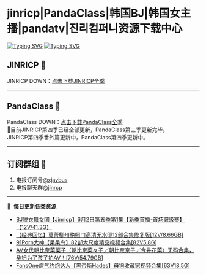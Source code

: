 # jinricp|PandaClass|韩国BJ|韩国女主播|pandatv|진리컴퍼니资源下载中心   
[![Typing SVG](https://readme-typing-svg.herokuapp.com?font=Fira+Code&pause=1000&center=true&vCenter=true&random=true&width=435&lines=所有链接都需要翻墙访问)](https://jinri-cp.neocities.org/free.html)
[![Typing SVG](https://readme-typing-svg.herokuapp.com?font=Fira+Code&pause=1000&center=true&vCenter=true&random=true&width=435&lines=点击进入福利资源下载中心)](https://pandaclass.neocities.org/)
## JINRICP 👋   
JINRICP DOWN：[点击下载JINRICP全季](https://mypikpak.com/s/VODz7HXQoqcX0UrvaXfDtFoPo1)
****
## PandaClass 💯   
PandaClass DOWN：[点击下载PandaClass全季](https://mypikpak.com/s/VOKOTZkoEnkyvCnELVSquM97o1)   
💞目前JINRICP第四季已经全部更新，PandaClass第三季更新完毕。   
JINRICP第四季番外篇更新中，PandaClass第四季更新中。
****
## 订阅群组 🔞
1. 电报订阅号[@xjavbus](https://t.me/xjavbus)
2. 电报聊天群[@jinrcp](https://t.me/jinrcp)
**** 
📕 &nbsp;**每日更新各类资源**
<!-- BLOG-POST-LIST:START -->
- [BJ脱衣舞女团【Jinricp】6月2日第五季第1集【新季首播-首场职级赛】【12V/41.3G】](https://fuli.rulel.com/397.html)
- [【经典回忆】莫菁柳州艳照门高清无水印12部合集修复版[12V/8.66GB]](https://fuli.rulel.com/396.html)
- [91Porn大神【呆呆鸟】82部大尺度精品视频合集[82V5.8G]](https://fuli.rulel.com/395.html)
- [AV女优朝比奈菜菜子（朝比奈菜々子／朝比奈京子／今井花菜）无码合集，孕妇为了孩子拍AV！[76V/54.79GB]](https://fuli.rulel.com/394.html)
- [FansOne痞气约炮达人【黑帝斯Hades】母狗收藏家视频合集[63V18.5G]](https://fuli.rulel.com/393.html)
<!-- BLOG-POST-LIST:END -->
